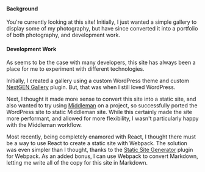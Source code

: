 #### Background

You're currently looking at this site! Initially, I just wanted a simple gallery to display some of my photography, but have since converted it into a portfolio of both photography, and development work.


#### Development Work

As seems to be the case with many developers, this site has always been a place for me to experiment with different technologies.

Initially, I created a gallery using a custom WordPress theme and custom [NextGEN Gallery](https://wordpress.org/plugins/nextgen-gallery/) plugin. But, that was when I still loved WordPress.

Next, I thought it made more sense to convert this site into a static site, and also wanted to try using [Middleman](https://middlemanapp.com/) on a project, so successfully ported the WordPress site to static Middleman site. While this certainly made the site more performant, and allowed for more flexibility, I wasn't particularly happy with the Middleman workflow.

Most recently, being completely enamored with React, I thought there must be a way to use React to create a static site with Webpack. The solution was even simpler than I thought, thanks to the [Static Site Generator](https://github.com/markdalgleish/static-site-generator-webpack-plugin) plugin for Webpack. As an added bonus, I can use Webpack to convert Markdown, letting me write all of the copy for this site in Markdown.

